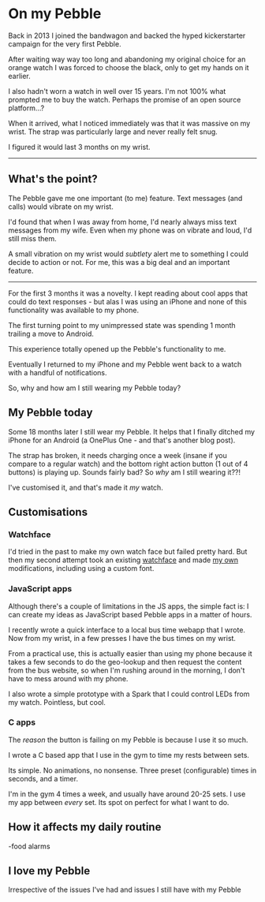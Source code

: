 # On my Pebble

Back in 2013 I joined the bandwagon and backed the hyped kickerstarter campaign for the very first Pebble.

After waiting way way too long and abandoning my original choice for an orange watch I was forced to choose the black, only to get my hands on it earlier.

I also hadn't worn a watch in well over 15 years. I'm not 100% what prompted me to buy the watch. Perhaps the promise of an open source platform…?

When it arrived, what I noticed immediately was that it was massive on my wrist. The strap was particularly large and never really felt snug.

I figured it would last 3 months on my wrist.

---

## What's the point?

The Pebble gave me one important (to me) feature. Text messages (and calls) would vibrate on my wrist.

I'd found that when I was away from home, I'd nearly always miss text messages from my wife. Even when my phone was on vibrate and loud, I'd still miss them.

A small vibration on my wrist would *subtlety* alert me to something I could decide to action or not. For me, this was a big deal and an important feature.

---

For the first 3 months it was a novelty. I kept reading about cool apps that could do text responses - but alas I was using an iPhone and none of this functionality was available to my phone.

The first turning point to my unimpressed state was spending 1 month trailing a move to Android.

This experience totally opened up the Pebble's functionality to me. 

Eventually I returned to my iPhone and my Pebble went back to a watch with a handful of notifications.

So, why and how am I still wearing my Pebble today?

## My Pebble today

Some 18 months later I still wear my Pebble. It helps that I finally ditched my iPhone for an Android (a OnePlus One - and that's another blog post).

The strap has broken, it needs charging once a week (insane if you compare to a regular watch) and the bottom right action button (1 out of 4 buttons) is playing up. Sounds fairly bad? So *why* am I still wearing it??!

I've customised it, and that's made it *my* watch.

## Customisations

### Watchface

I'd tried in the past to make my own watch face but failed pretty hard. But then my second attempt took an existing [watchface]() and made [my own]() modifications, including using a custom font. 

### JavaScript apps

Although there's a couple of limitations in the JS apps, the simple fact is: I can create my ideas as JavaScript based Pebble apps in a matter of hours.

I recently wrote a quick interface to a local bus time webapp that I wrote. Now from my wrist, in a few presses I have the bus times on my wrist. 

From a practical use, this is actually easier than using my phone because it takes a few seconds to do the geo-lookup and then request the content from the bus website, so when I'm rushing around in the morning, I don't have to mess around with my phone.

I also wrote a simple prototype with a Spark that I could control LEDs from my watch. Pointless, but cool.

### C apps

The *reason* the button is failing on my Pebble is because I use it so much.

I wrote a C based app that I use in the gym to time my rests between sets.

Its simple. No animations, no nonsense. Three preset (configurable) times in seconds, and a timer.

I'm in the gym 4 times a week, and usually have around 20-25 sets. I use my app between *every* set. Its spot on perfect for what I want to do.

## How it affects my daily routine

-food alarms

## I love my Pebble

Irrespective of the issues I've had and issues I still have with my Pebble
